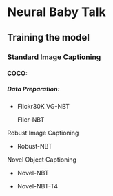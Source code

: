 # Neural Baby Talk 


## Training the model



### Standard Image Captioning
#### COCO: 
##### Data Preparation:


- Flickr30K
  VG-NBT

  Flicr-NBT


Robust Image Captioning

- Robust-NBT

Novel Object Captioning

- Novel-NBT

- Novel-NBT-T4


